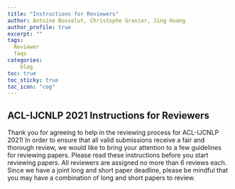 ```yaml
---
title: "Instructions for Reviewers"
author: Antoine Bosselut, Christophe Gravier, Jing Huang
author_profile: true
excerpt: ""
tags:
  Reviewer
  faqs
categories:
    blog
toc: true
toc_sticky: true
toc_icon: "cog"
---
```

##  ACL-IJCNLP 2021 Instructions for Reviewers

Thank you for agreeing to help in the reviewing process for ACL-IJCNLP 2021! In order to ensure that all valid submissions receive a fair and thorough review, we would like to bring your attention to a few guidelines for reviewing papers. Please read these instructions before you start reviewing papers. 
All reviewers are assigned no more than 6 reviews each. Since we have a joint long and short paper deadline, please be mindful that you may have a combination of long and short papers to review.

